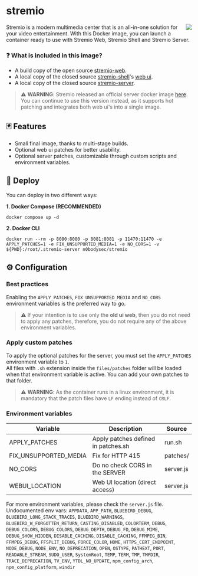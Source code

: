 # stremio

<img align="right" src="https://avatars.githubusercontent.com/u/13152917?s=256">

Stremio is a modern multimedia center that is an all-in-one solution for your video entertainment. With this Docker image, you can launch a container ready to use with Stremio Web, Stremio Shell and Stremio Server.

### ❓ What is included in this image?
- A build copy of the open source [stremio-web](https://github.com/Stremio/stremio-web/).
- A local copy of the closed source [stremio-shell](https://github.com/Stremio/stremio-shell)'s [web ui](https://app.strem.io/).
- A local copy of the closed source [stremio-server](http://dl.strem.io/four/master/server.js).

> ⚠️ **WARNING**: Stremio released an official server docker image [here](https://github.com/Stremio/server-docker). You can continue to use this version instead, as it supports hot patching and integrates both web ui's into a single image.

## 🃏 Features

- Small final image, thanks to multi-stage builds.
- Optional web ui patches for better usability.
- Optional server patches, customizable through custom scripts and environment variables.

## 🚀 Deploy

You can deploy in two different ways:

**1. Docker Compose (RECOMMENDED)**
```console
docker compose up -d
```

**2. Docker CLI**
```console
docker run --rm -p 8080:8080 -p 8081:8081 -p 11470:11470 -e APPLY_PATCHES=1 -e FIX_UNSUPPORTED_MEDIA=1 -e NO_CORS=1 -v ${PWD}:/root/.stremio-server n0bodysec/stremio
```

## ⚙️ Configuration

### Best practices

Enabling the `APPLY_PATCHES`, `FIX_UNSUPPORTED_MEDIA` and `NO_CORS` environment variables is the preferred way to go.
> ⚠️ If your intention is to use only the **old ui web**, then you do not need to apply any patches, therefore, you do not require any of the above environment variables.

### Apply custom patches

To apply the optional patches for the server, you must set the `APPLY_PATCHES` environment variable to `1`.  
All files with `.sh` extension inside the `files/patches` folder will be loaded when that environment variable is active. You can add your own patches to that folder.
> ⚠️ **WARNING**: As the container runs in a linux environment, it is mandatory that the patch files have `LF` ending instead of `CRLF`.

### Environment variables

| **Variable**              | **Description**                         | **Source**     |
|-----------------------    |-------------------------------------    |------------    |
| APPLY_PATCHES             | Apply patches defined in patches.sh     | run.sh         |
| FIX_UNSUPPORTED_MEDIA     | Fix for HTTP 415                        | patches/       |
| NO_CORS                   | Do no check CORS in the SERVER          | server.js      |
| WEBUI_LOCATION            | Web UI location (direct access)         | server.js      |

For more environment variables, please check the `server.js` file.  
Undocumented env vars: `APPDATA`, `APP_PATH`, `BLUEBIRD_DEBUG`, `BLUEBIRD_LONG_STACK_TRACES`, `BLUEBIRD_WARNINGS`, `BLUEBIRD_W_FORGOTTEN_RETURN`, `CASTING_DISABLED`, `COLORTERM`, `DEBUG`, `DEBUG_COLORS`, `DEBUG_COLORS`, `DEBUG_DEPTH`, `DEBUG_FD`, `DEBUG_MIME`, `DEBUG_SHOW_HIDDEN`, `DISABLE_CACHING`, `DISABLE_CACHING`, `FFMPEG_BIN`, `FFMPEG_DEBUG`, `FFSPLIT_DEBUG`, `FORCE_COLOR`, `HOME`, `HTTPS_CERT_ENDPOINT`, `NODE_DEBUG`, `NODE_ENV`, `NO_DEPRECATION`, `OPEN`, `OSTYPE`, `PATHEXT`, `PORT`, `READABLE_STREAM`, `SUDO_USER`, `SystemRoot`, `TEMP`, `TERM`, `TMP`, `TMPDIR`, `TRACE_DEPRECATION`, `TV_ENV`, `YTDL_NO_UPDATE`, `npm_config_arch`, `npm_config_platform`, 
`windir`